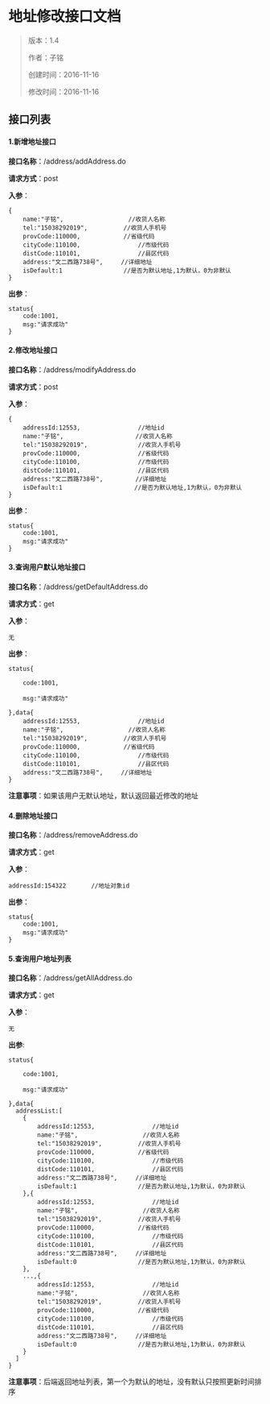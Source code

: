 # 地址修改接口文档

> 版本：1.4
>
> 作者：子铭
>
> 创建时间：2016-11-16
>
> 修改时间：2016-11-16

## 接口列表

#### 1.新增地址接口

**接口名称**：/address/addAddress.do

**请求方式**：post

**入参**：

```
{
	name:"子铭",					//收货人名称
	tel:"15038292019",			//收货人手机号
	provCode:110000,			//省级代码
	cityCode:110100,				//市级代码
	distCode:110101,				//县区代码
	address:"文二西路738号",		//详细地址
	isDefault:1					//是否为默认地址,1为默认，0为非默认
}
```

**出参**：

```
status{
	code:1001,
	msg:"请求成功"
}
```

#### 2.修改地址接口

**接口名称**：/address/modifyAddress.do

**请求方式**：post

**入参**：

```
{
	addressId:12553,				//地址id
	name:"子铭",					  //收货人名称
	tel:"15038292019",				//收货人手机号
	provCode:110000,				//省级代码
	cityCode:110100,				//市级代码
	distCode:110101,				//县区代码
	address:"文二西路738号",			//详细地址
	isDefault:1					   //是否为默认地址,1为默认，0为非默认
}
```

**出参**：

```
status{
	code:1001,
	msg:"请求成功"
}
```

#### 3.查询用户默认地址接口

**接口名称**：/address/getDefaultAddress.do

**请求方式**：get

**入参**：

```
无
```

**出参**：

```
status{

	code:1001,

	msg:"请求成功"

},data{
	addressId:12553,				//地址id
	name:"子铭",					//收货人名称
	tel:"15038292019",			//收货人手机号
	provCode:110000,			//省级代码
	cityCode:110100,				//市级代码
	distCode:110101,				//县区代码
	address:"文二西路738号",		//详细地址
}
```

**注意事项**：如果该用户无默认地址，默认返回最近修改的地址

#### 4.删除地址接口

**接口名称**：/address/removeAddress.do

**请求方式**：get

**入参**：

```
addressId:154322       //地址对象id
```

**出参**：

```
status{
	code:1001,
	msg:"请求成功"
}
```

#### 5.查询用户地址列表

**接口名称**：/address/getAllAddress.do

**请求方式**：get

**入参**：

```
无
```

**出参**:

```
status{

	code:1001,

	msg:"请求成功"

},data{
  addressList:[
    {
      	addressId:12553,				//地址id
		name:"子铭",					//收货人名称
		tel:"15038292019",			//收货人手机号
		provCode:110000,			//省级代码
		cityCode:110100,				//市级代码
		distCode:110101,				//县区代码
		address:"文二西路738号",		//详细地址
		isDefault:1					//是否为默认地址,1为默认，0为非默认
    },{
      	addressId:12553,				//地址id
		name:"子铭",					//收货人名称
		tel:"15038292019",			//收货人手机号
		provCode:110000,			//省级代码
		cityCode:110100,				//市级代码
		distCode:110101,				//县区代码
		address:"文二西路738号",		//详细地址
		isDefault:0					//是否为默认地址,1为默认，0为非默认
    },
    ...,{
      	addressId:12553,				//地址id
		name:"子铭",					//收货人名称
		tel:"15038292019",			//收货人手机号
		provCode:110000,			//省级代码
		cityCode:110100,				//市级代码
		distCode:110101,				//县区代码
		address:"文二西路738号",		//详细地址
		isDefault:0					//是否为默认地址,1为默认，0为非默认
    }
  ]
}
```

**注意事项**：后端返回地址列表，第一个为默认的地址，没有默认只按照更新时间排序